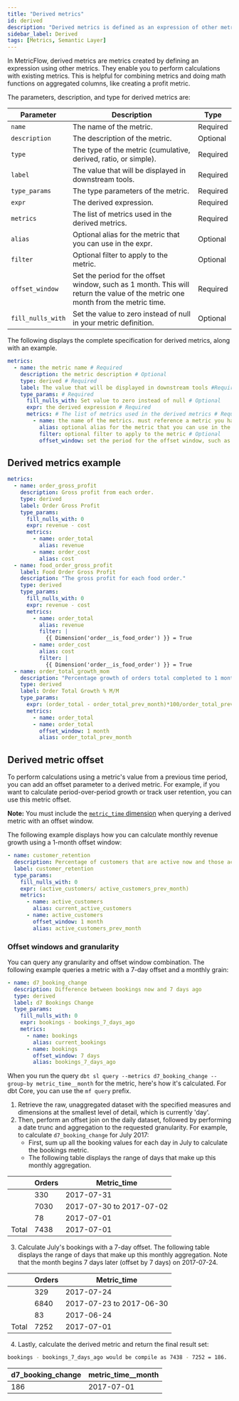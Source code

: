 ```yaml
---
title: "Derived metrics"
id: derived
description: "Derived metrics is defined as an expression of other metrics.."
sidebar_label: Derived
tags: [Metrics, Semantic Layer]
---
```


In MetricFlow, derived metrics are metrics created by defining an expression using other metrics. They enable you to perform calculations with existing metrics. This is helpful for combining metrics and doing math functions on aggregated columns, like creating a profit metric. 

 The parameters, description, and type for derived metrics are: 

| Parameter | Description | Type |
| --------- | ----------- | ---- |
| `name` | The name of the metric. | Required |
| `description` | The description of the metric. | Optional |
| `type` | The type of the metric (cumulative, derived, ratio, or simple). | Required |
| `label` | The value that will be displayed in downstream tools. | Required |
| `type_params` | The type parameters of the metric. | Required |
| `expr` | The derived expression. | Required |
| `metrics` |  The list of metrics used in the derived metrics. | Required  |
| `alias` | Optional alias for the metric that you can use in the expr. | Optional |
| `filter` | Optional filter to apply to the metric. | Optional |
| `offset_window` | Set the period for the offset window, such as 1 month. This will return the value of the metric one month from the metric time.  | Required |
| `fill_nulls_with` | Set the value to zero instead of null in your metric definition. | Optional |

The following displays the complete specification for derived metrics, along with an example.

```yaml
metrics:
  - name: the metric name # Required
    description: the metric description # Optional
    type: derived # Required
    label: The value that will be displayed in downstream tools #Required
    type_params: # Required
      fill_nulls_with: Set value to zero instead of null # Optional
      expr: the derived expression # Required
      metrics: # The list of metrics used in the derived metrics # Required
        - name: the name of the metrics. must reference a metric you have already defined # Required
          alias: optional alias for the metric that you can use in the expr # Optional
          filter: optional filter to apply to the metric # Optional
          offset_window: set the period for the offset window, such as 1 month. This will return the value of the metric one month from the metric time. # Required
```

## Derived metrics example

```yaml
metrics:
  - name: order_gross_profit
    description: Gross profit from each order.
    type: derived
    label: Order Gross Profit
    type_params:
      fill_nulls_with: 0
      expr: revenue - cost
      metrics:
        - name: order_total
          alias: revenue
        - name: order_cost
          alias: cost
  - name: food_order_gross_profit
    label: Food Order Gross Profit  
    description: "The gross profit for each food order."
    type: derived
    type_params:
      fill_nulls_with: 0
      expr: revenue - cost
      metrics:
        - name: order_total
          alias: revenue
          filter: |
            {{ Dimension('order__is_food_order') }} = True
        - name: order_cost
          alias: cost
          filter: |
            {{ Dimension('order__is_food_order') }} = True
  - name: order_total_growth_mom
    description: "Percentage growth of orders total completed to 1 month ago"
    type: derived
    label: Order Total Growth % M/M
    type_params:
      expr: (order_total - order_total_prev_month)*100/order_total_prev_month
      metrics: 
        - name: order_total
        - name: order_total
          offset_window: 1 month
          alias: order_total_prev_month
```

## Derived metric offset

To perform calculations using a metric's value from a previous time period, you can add an offset parameter to a derived metric. For example, if you want to calculate period-over-period growth or track user retention, you can use this metric offset.

**Note:** You must include the [`metric_time` dimension](/docs/build/dimensions#time) when querying a derived metric with an offset window.

The following example displays how you can calculate monthly revenue growth using a 1-month offset window:

```yaml
- name: customer_retention
  description: Percentage of customers that are active now and those active 1 month ago
  label: customer_retention
  type_params:
    fill_nulls_with: 0
    expr: (active_customers/ active_customers_prev_month)
    metrics:
      - name: active_customers
        alias: current_active_customers
      - name: active_customers
        offset_window: 1 month
        alias: active_customers_prev_month
```

### Offset windows and granularity

You can query any granularity and offset window combination. The following example queries a metric with a 7-day offset and a monthly grain:

```yaml
- name: d7_booking_change
  description: Difference between bookings now and 7 days ago
  type: derived
  label: d7 Bookings Change
  type_params:
    fill_nulls_with: 0
    expr: bookings - bookings_7_days_ago
    metrics:
      - name: bookings
        alias: current_bookings
      - name: bookings
        offset_window: 7 days
        alias: bookings_7_days_ago
```

When you run the query  `dbt sl query --metrics d7_booking_change --group-by metric_time__month` for the metric, here's how it's calculated. For dbt Core, you can use the `mf query` prefix. 

1. Retrieve the raw, unaggregated dataset with the specified measures and dimensions at the smallest level of detail, which is currently 'day'.
2. Then, perform an offset join on the daily dataset, followed by performing a date trunc and aggregation to the requested granularity.
   For example, to calculate `d7_booking_change` for July 2017: 
   - First, sum up all the booking values for each day in July to calculate the bookings metric.
   - The following table displays the range of days that make up this monthly aggregation.

|   | Orders | Metric_time |
| - | ---- | -------- |
|   | 330 | 2017-07-31 |
|   | 7030 | 2017-07-30 to 2017-07-02 |
|   | 78 | 2017-07-01 |
| Total  | 7438 | 2017-07-01 |

3. Calculate July's bookings with a 7-day offset. The following table displays the range of days that make up this monthly aggregation. Note that the month begins 7 days later (offset by 7 days) on 2017-07-24.

|   | Orders | Metric_time |
| - | ---- | -------- |
|   | 329 | 2017-07-24 |
|   | 6840 | 2017-07-23  to 2017-06-30 |
|   | 83 | 2017-06-24 |
| Total  | 7252 | 2017-07-01 |

4. Lastly, calculate the derived metric and return the final result set:
   
```bash
bookings - bookings_7_days_ago would be compile as 7438 - 7252 = 186. 
```

| d7_booking_change | metric_time__month |
| ----------------- | ------------------ |
| 186 | 2017-07-01 |
